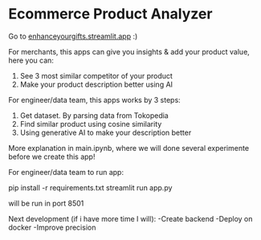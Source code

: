 # Ecommerce Product Analyzer

Go to [enhanceyourgifts.streamlit.app](https://enhanceyourgifts.streamlit.app/) :)

For merchants, this apps can give you insights & add your product value, here you can:  
1. See 3 most similar competitor of your product
2. Make your product description better using AI

For engineer/data team, this apps works by 3 steps:
1. Get dataset. By parsing data from Tokopedia
2. Find similar product using cosine similarity
3. Using generative AI to make your description better

More explanation in main.ipynb, where we will done several experimente before we create this app!

For engineer/data team to run app:

pip install -r requirements.txt
streamlit run app.py

will be run in port 8501

Next development (if i have more time I will):
-Create backend
-Deploy on docker
-Improve precision
